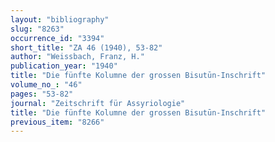 ```yaml
---
layout: "bibliography"
slug: "8263"
occurrence_id: "3394"
short_title: "ZA 46 (1940), 53-82"
author: "Weissbach, Franz, H."
publication_year: "1940"
title: "Die fünfte Kolumne der grossen Bisutūn-Inschrift"
volume_no_: "46"
pages: "53-82"
journal: "Zeitschrift für Assyriologie"
title: "Die fünfte Kolumne der grossen Bisutūn-Inschrift"
previous_item: "8266"
---
```

